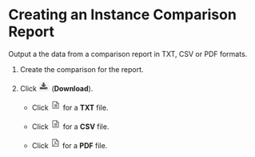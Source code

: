 # Creating an Instance Comparison Report

Output a the data from a comparison report in TXT, CSV or PDF formats.

1.  Create the comparison for the report.

2.  Click ![2107](/images/2107.png) (**Download**).

      - Click ![2133](/images/2133.png) for a **TXT** file.

      - Click ![2133](/images/2133.png) for a **CSV** file.

      - Click ![2134](/images/2134.png) for a **PDF** file.
